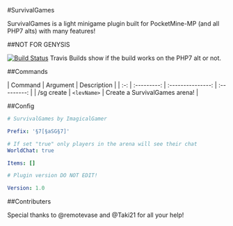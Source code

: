 #SurvivalGames

SurvivalGames is a light minigame plugin built for PocketMine-MP (and all PHP7 alts) with many features!

##NOT FOR GENYSIS

[![Build Status](https://travis-ci.org/MC-SG/OriginalSG.svg?branch=master)](https://travis-ci.org/MC-SG/OriginalSG)
Travis Builds show if the build works on the PHP7 alt or not.

##Commands

| Command | Argument | Description |
| :-: | :---------: | :---------------: | :---------: |
| /sg create | `<levName>` | Create a SurvivalGames arena! |


##Config

```yaml
# SurvivalGames by ImagicalGamer

Prefix: '§7[§aSG§7]'

# If set "true" only players in the arena will see their chat
WorldChat: true

Items: []

# Plugin version DO NOT EDIT!

Version: 1.0
```

##Contributers

Special thanks to @remotevase and @Taki21 for all your help!
